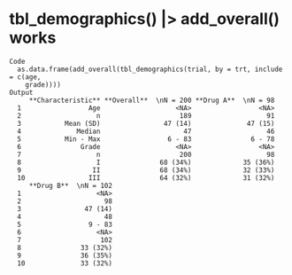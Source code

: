 # tbl_demographics() |> add_overall() works

    Code
      as.data.frame(add_overall(tbl_demographics(trial, by = trt, include = c(age,
        grade))))
    Output
         **Characteristic** **Overall**  \nN = 200 **Drug A**  \nN = 98
      1                 Age                   <NA>                 <NA>
      2                   n                    189                   91
      3           Mean (SD)                47 (14)              47 (15)
      4              Median                     47                   46
      5           Min - Max                 6 - 83               6 - 78
      6               Grade                   <NA>                 <NA>
      7                   n                    200                   98
      8                   I               68 (34%)             35 (36%)
      9                  II               68 (34%)             32 (33%)
      10                III               64 (32%)             31 (32%)
         **Drug B**  \nN = 102
      1                   <NA>
      2                     98
      3                47 (14)
      4                     48
      5                 9 - 83
      6                   <NA>
      7                    102
      8               33 (32%)
      9               36 (35%)
      10              33 (32%)

